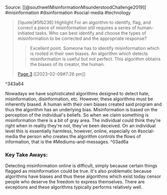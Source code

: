 Source: [[@southwellMisinformationMisunderstoodChallenge2019]]
#misinformation #disinformation #social-media #technology 

> [!quote|#5fb236] Highlight
> For an algorithm to identify, flag, and correct a piece of misinformation still requires a series of human-initiated tasks. Who can best identify and choose the types of misinformation to be corrected and the appropriate response?
>
>> Excellent point. Someone has to identify misinformation which is rooted in their own biases. An algorithm which detects misinformation is useful but not perfect. This algorithm obtains the biases of its creator, the human.
>
> [Page 3](zotero://open-pdf/library/items/MIST2VSE?page=3) [[2023-02-09#7:26 pm]]

^343a64

Nowadays we have sophisticated algorithms designed to detect hate, misinformation, disinformation, etc. However, these algorithms must be inherently biased. A human with their own biases created said program and thus the algorithm has an underlying bias. Misinformation is based on the perception of the individual's beliefs. So when we claim something is misinformation there is a bit of gray area. The individual could think they're right when in reality they're not, they've been deceived.  On an individual level this is essentially harmless, however, online, especially on #social-media the person who creates the algorithm controls the flows of information, that is the #Mediums-and-messages. ^03ad6a

### Key Take Aways:
Detecting misinformation online is difficult, simply because certain things flagged as misinformation could be true. It's also problematic because algorithms have biases and thus these algorithms which exist today censor people who deserve the freedom to express themselves. There are exceptions and these algorithms typically performs relatively well.